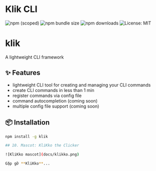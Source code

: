 # Klik CLI

![npm (scoped)](https://img.shields.io/npm/v/@doxuta/klik)
![npm bundle size](https://img.shields.io/bundlephobia/min/@doxuta/klik)
![npm downloads](https://img.shields.io/npm/dm/@doxuta/klik)
![License: MIT](https://img.shields.io/badge/License-MIT-yellow.svg)

# klik

A lightweight CLI framework

## ✨ Features

- lightweight CLI tool for creating and managing your CLI commands  
- create CLI commands in less than 1 min  
- register commands via config file  
- command autocompletion (coming soon)  
- multiple config file support (coming soon)  

## 📦 Installation

```bash
npm install -g klik

## 10. Mascot: KliKko the Clicker

![KliKko mascot](docs/klikko.png)

Gặp gỡ **KliKko**...